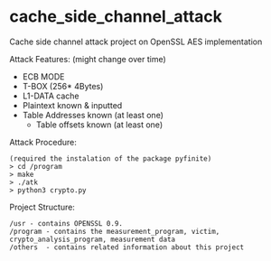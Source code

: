 # cache_side_channel_attack
Cache side channel attack project on OpenSSL AES implementation


Attack Features: (might change over time)
- ECB MODE
- T-BOX (256* 4Bytes)
- L1-DATA cache
- Plaintext known & inputted
- Table Addresses known (at least one)
  - Table offsets known (at least one)
  
  
 

Attack Procedure:
```
(required the instalation of the package pyfinite)
> cd /program
> make
> ./atk
> python3 crypto.py
```


Project Structure:
```
/usr - contains OPENSSL 0.9.
/program - contains the measurement_program, victim, crypto_analysis_program, measurement data
/others  - contains related information about this project
```

